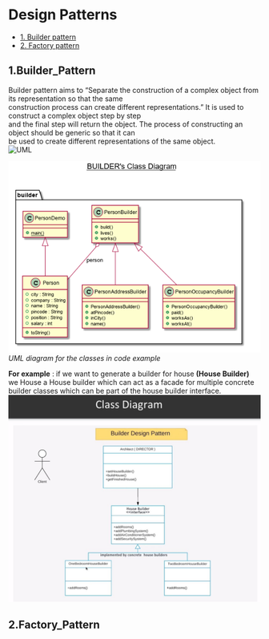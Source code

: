# Design Patterns  

* [1. Builder pattern](#1.Builder_Pattern)
* [2. Factory pattern](#2.Factory_Pattern)

## 1.Builder_Pattern
Builder pattern aims to “Separate the construction of a complex object from its representation so that the same   
construction process can create different representations.” It is used to construct a complex object step by step   
and the final step will return the object. The process of constructing an object should be generic so that it can   
be used to create different representations of the same object.  
![UML](https://media.geeksforgeeks.org/wp-content/uploads/uml-of-builedr.jpg)
  
 
![Builder pattern class Diagram](https://github.com/ankitech/design-pattern/blob/master/src/main/java/builder/builder-class-diagram.png)  
*UML diagram for the classes in code example*

**For example** : if we want to generate a builder for house **(House Builder)** we House a House builder which can act as a facade for multiple concrete builder classes which can be part of the house builder interface.  
![Builder example](https://github.com/ankitech/design-pattern/blob/master/src/main/java/builder/builder-example.jpg)

## 2.Factory_Pattern